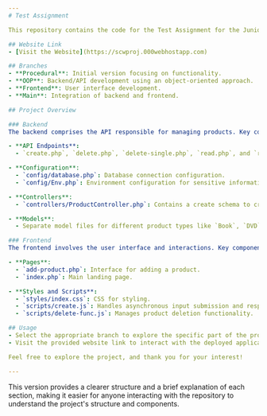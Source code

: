 ```yaml
---
# Test Assignment

This repository contains the code for the Test Assignment for the Junior Web Developer position at Scandiweb.

## Website Link
- [Visit the Website](https://scwproj.000webhostapp.com)

## Branches
- **Procedural**: Initial version focusing on functionality.
- **OOP**: Backend/API development using an object-oriented approach.
- **Frontend**: User interface development.
- **Main**: Integration of backend and frontend.

## Project Overview

### Backend
The backend comprises the API responsible for managing products. Key components include:

- **API Endpoints**:
  - `create.php`, `delete.php`, `delete-single.php`, `read.php`, and `read-single.php` for different API functionalities.

- **Configuration**:
  - `config/database.php`: Database connection configuration.
  - `config/Env.php`: Environment configuration for sensitive information.

- **Controllers**:
  - `controllers/ProductController.php`: Contains a create schema to create a product type.

- **Models**:
  - Separate model files for different product types like `Book`, `DVD`, and `Furniture`, all extending the base `Product` class in `models/Product.php`.

### Frontend
The frontend involves the user interface and interactions. Key components include:

- **Pages**:
  - `add-product.php`: Interface for adding a product.
  - `index.php`: Main landing page.

- **Styles and Scripts**:
  - `styles/index.css`: CSS for styling.
  - `scripts/create.js`: Handles asynchronous input submission and response handling.
  - `scripts/delete-func.js`: Manages product deletion functionality.

## Usage
- Select the appropriate branch to explore the specific part of the project (Procedural, OOP, or Frontend).
- Visit the provided website link to interact with the deployed application.

Feel free to explore the project, and thank you for your interest!

---
```


This version provides a clearer structure and a brief explanation of each section, making it easier for anyone interacting with the repository to understand the project's structure and components.
